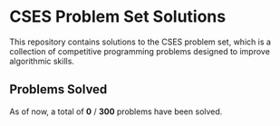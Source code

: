 # CSES Problem Set Solutions

This repository contains solutions to the CSES problem set, which is a collection of competitive programming problems designed to improve algorithmic skills.

## Problems Solved

As of now, a total of **0** / **300** problems have been solved.
